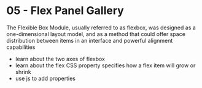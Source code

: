 # 05 - Flex Panel Gallery


The Flexible Box Module, usually referred to as flexbox, was designed as a one-dimensional layout model, and as a method that could offer space distribution between items in an interface and powerful alignment capabilities


- learn about the two axes of flexbox
- learn about the flex CSS property specifies how a flex item will grow or shrink
- use js to add properties  